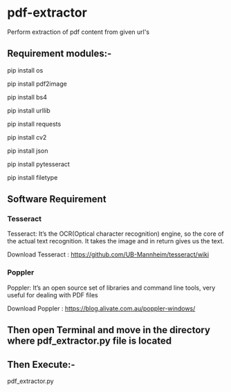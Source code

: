 # pdf-extractor
Perform extraction  of pdf content from given url's

## Requirement modules:-
pip install os

pip install pdf2image

pip install bs4

pip install urllib

pip install requests

pip install cv2

pip install json

pip install pytesseract

pip install filetype

## Software Requirement
### Tesseract
Tesseract: It’s the OCR(Optical character recognition) engine, so the core of the actual text recognition. It takes the image and in return gives us the text.

Download Tesseract : https://github.com/UB-Mannheim/tesseract/wiki

### Poppler

Poppler: It’s an open source set of libraries and command line tools, very useful for dealing with PDF files

Download Poppler : https://blog.alivate.com.au/poppler-windows/

## Then open Terminal and move in the directory where pdf_extractor.py file is located

## Then Execute:-
pdf_extractor.py
